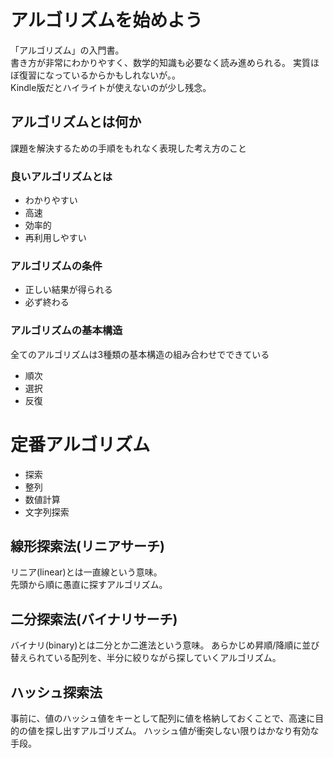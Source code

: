 # アルゴリズムを始めよう

「アルゴリズム」の入門書。  
書き方が非常にわかりやすく、数学的知識も必要なく読み進められる。
実質ほぼ復習になっているからかもしれないが。。  
Kindle版だとハイライトが使えないのが少し残念。

## アルゴリズムとは何か

課題を解決するための手順をもれなく表現した考え方のこと

### 良いアルゴリズムとは

- わかりやすい
- 高速
- 効率的
- 再利用しやすい

### アルゴリズムの条件

- 正しい結果が得られる
- 必ず終わる

### アルゴリズムの基本構造

全てのアルゴリズムは3種類の基本構造の組み合わせでできている

- 順次
- 選択
- 反復

# 定番アルゴリズム

- 探索
- 整列
- 数値計算
- 文字列探索

## 線形探索法(リニアサーチ)

リニア(linear)とは一直線という意味。  
先頭から順に愚直に探すアルゴリズム。

## 二分探索法(バイナリサーチ)

バイナリ(binary)とは二分とか二進法という意味。
あらかじめ昇順/降順に並び替えられている配列を、半分に絞りながら探していくアルゴリズム。

## ハッシュ探索法

事前に、値のハッシュ値をキーとして配列に値を格納しておくことで、高速に目的の値を探し出すアルゴリズム。
ハッシュ値が衝突しない限りはかなり有効な手段。


